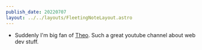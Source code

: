 ```yaml
---
publish_date: 20220707    
layout: ../../layouts/FleetingNoteLayout.astro
---
```

- Suddenly I'm  big fan of [Theo](https://www.youtube.com/c/TheoBrowne1017). Such a great youtube channel about web dev stuff.